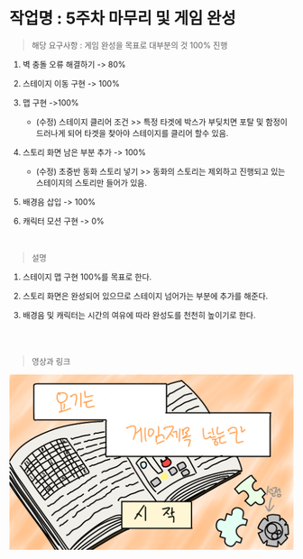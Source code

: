 
# 작업명 : 5주차 마무리 및 게임 완성



> 해당 요구사항 : 게임 완성을 목표로 대부분의 것 100% 진행


1. 벽 충돌 오류 해결하기  -> 80%



2. 스테이지 이동 구현  -> 100%



3. 맵 구현  ->100%

    - (수정) 스테이지 클리어 조건  >> 특정 타겟에 박스가 부딪치면 포탈 및 함정이 드러나게 되어 타겟을 찾아야 스테이지를 클리어 할수 있음.



4. 스토리 화면 남은 부분 추가 -> 100%

   - (수정) 초중반 동화 스토리 넣기  >> 동화의 스토리는 제외하고 진행되고 있는 스테이지의 스토리만 들어가 있음.



5. 배경음 삽입 -> 100%



6. 캐릭터 모션 구현 -> 0%

<br>


> 설명

1. 스테이지 맵 구현 100%를 목표로 한다.

2. 스토리 화면은 완성되어 있으므로 스테이지 넘어가는 부분에 추가를 해준다.

3. 배경음 및 캐릭터는 시간의 여유에 따라 완성도를 천천히 높이기로 한다.

<br><br>
 
> 영상과 링크  

[![관련동영상](./img/타이틀.png)](https://youtu.be/RG1bSjy4Xg8)

